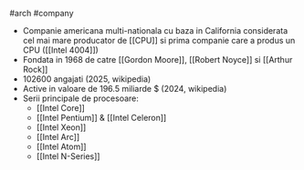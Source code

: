 #arch #company
- Companie americana multi-nationala cu baza in California considerata cel mai mare producator de [[CPU]] si prima companie care a produs un CPU ([[Intel 4004]])
- Fondata in 1968 de catre [[Gordon Moore]], [[Robert Noyce]] si [[Arthur Rock]]
- 102600 angajati (2025, wikipedia)
- Active in valoare de 196.5 miliarde $ (2024, wikipedia)
- Serii principale de procesoare:
	- [[Intel Core]]
	- [[Intel Pentium]] & [[Intel Celeron]]
	- [[Intel Xeon]]
	- [[Intel Arc]]
	- [[Intel Atom]]
	- [[Intel N-Series]]
	